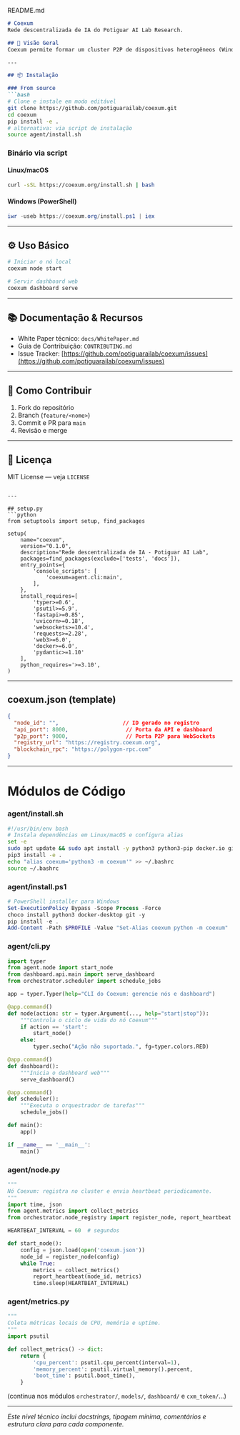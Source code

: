  README.md

````markdown
# Coexum
Rede descentralizada de IA do Potiguar AI Lab Research.

## 🚀 Visão Geral
Coexum permite formar um cluster P2P de dispositivos heterogêneos (Windows, Linux, macOS) para executar treinamento e inferência de modelos de IA distribuídos, democratizando acesso à computação de alto desempenho.

---

## 📦 Instalação

### From source
```bash
# Clone e instale em modo editável
git clone https://github.com/potiguarailab/coexum.git
cd coexum
pip install -e .
# alternativa: via script de instalação
source agent/install.sh
````

### Binário via script

#### Linux/macOS

```bash
curl -sSL https://coexum.org/install.sh | bash
```

#### Windows (PowerShell)

```powershell
iwr -useb https://coexum.org/install.ps1 | iex
```

---

## ⚙️ Uso Básico

```bash
# Iniciar o nó local
coexum node start

# Servir dashboard web
coexum dashboard serve
```

---

## 📚 Documentação & Recursos

* White Paper técnico: `docs/WhitePaper.md`
* Guia de Contribuição: `CONTRIBUTING.md`
* Issue Tracker: [https://github.com/potiguarailab/coexum/issues](https://github.com/potiguarailab/coexum/issues)

---

## 🤝 Como Contribuir

1. Fork do repositório
2. Branch (`feature/<nome>`)
3. Commit e PR para `main`
4. Revisão e merge

---

## 📄 Licença

MIT License — veja `LICENSE`

````

---

## setup.py
```python
from setuptools import setup, find_packages

setup(
    name="coexum",
    version="0.1.0",
    description="Rede descentralizada de IA - Potiguar AI Lab",
    packages=find_packages(exclude=['tests', 'docs']),
    entry_points={
        'console_scripts': [
            'coexum=agent.cli:main',
        ],
    },
    install_requires=[
        'typer>=0.6',
        'psutil>=5.9',
        'fastapi>=0.85',
        'uvicorn>=0.18',
        'websockets>=10.4',
        'requests>=2.28',
        'web3>=6.0',
        'docker>=6.0',
        'pydantic>=1.10'
    ],
    python_requires='>=3.10',
)
````

---

## coexum.json (template)

```json
{
  "node_id": "",                    // ID gerado no registro
  "api_port": 8000,                  // Porta da API e dashboard
  "p2p_port": 9000,                  // Porta P2P para WebSockets
  "registry_url": "https://registry.coexum.org",
  "blockchain_rpc": "https://polygon-rpc.com"
}
```

---

# Módulos de Código

### agent/install.sh

```bash
#!/usr/bin/env bash
# Instala dependências em Linux/macOS e configura alias
set -e
sudo apt update && sudo apt install -y python3 python3-pip docker.io git
pip3 install -e .
echo "alias coexum='python3 -m coexum'" >> ~/.bashrc
source ~/.bashrc
```

### agent/install.ps1

```powershell
# PowerShell installer para Windows
Set-ExecutionPolicy Bypass -Scope Process -Force
choco install python3 docker-desktop git -y
pip install -e .
Add-Content -Path $PROFILE -Value "Set-Alias coexum python -m coexum"
```

### agent/cli.py

```python
import typer
from agent.node import start_node
from dashboard.api.main import serve_dashboard
from orchestrator.scheduler import schedule_jobs

app = typer.Typer(help="CLI do Coexum: gerencie nós e dashboard")

@app.command()
def node(action: str = typer.Argument(..., help="start|stop")):
    """Controla o ciclo de vida do nó Coexum"""
    if action == 'start':
        start_node()
    else:
        typer.secho("Ação não suportada.", fg=typer.colors.RED)

@app.command()
def dashboard():
    """Inicia o dashboard web"""
    serve_dashboard()

@app.command()
def scheduler():
    """Executa o orquestrador de tarefas"""
    schedule_jobs()

def main():
    app()

if __name__ == '__main__':
    main()
```

### agent/node.py

```python
"""
Nó Coexum: registra no cluster e envia heartbeat periodicamente.
"""
import time, json
from agent.metrics import collect_metrics
from orchestrator.node_registry import register_node, report_heartbeat

HEARTBEAT_INTERVAL = 60  # segundos

def start_node():
    config = json.load(open('coexum.json'))
    node_id = register_node(config)
    while True:
        metrics = collect_metrics()
        report_heartbeat(node_id, metrics)
        time.sleep(HEARTBEAT_INTERVAL)
```

### agent/metrics.py

```python
"""
Coleta métricas locais de CPU, memória e uptime.
"""
import psutil

def collect_metrics() -> dict:
    return {
        'cpu_percent': psutil.cpu_percent(interval=1),
        'memory_percent': psutil.virtual_memory().percent,
        'boot_time': psutil.boot_time(),
    }
```

(continua nos módulos `orchestrator/`, `models/`, `dashboard/` e `cxm_token/`...)

---

*Este nível técnico inclui docstrings, tipagem mínima, comentários e estrutura clara para cada componente.*
